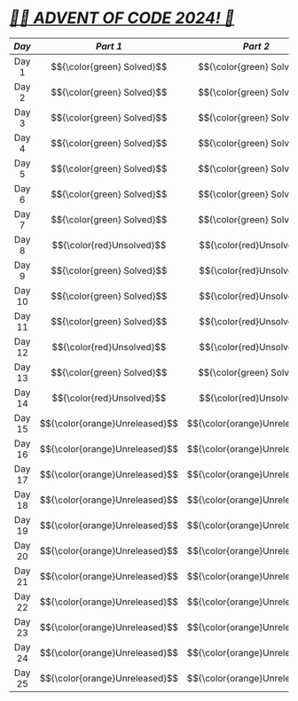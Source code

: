 # [***🧑‍🎄 ADVENT OF CODE 2024! 🎄***](https://adventofcode.com/2024/)

| ***Day*** | ***Part 1*** | ***Part 2*** |
|:---------:|:------------:|:------------:|
|   Day 1   |   $${\color{green} Solved}$$    |   $${\color{green} Solved}$$    |
|   Day 2   |   $${\color{green} Solved}$$    |   $${\color{green} Solved}$$    |
|   Day 3   |   $${\color{green} Solved}$$    |   $${\color{green} Solved}$$    |
|   Day 4   |   $${\color{green} Solved}$$    |   $${\color{green} Solved}$$    |
|   Day 5   |   $${\color{green} Solved}$$    |   $${\color{green} Solved}$$    |
|   Day 6   |   $${\color{green} Solved}$$    |   $${\color{green} Solved}$$    |
|   Day 7   |   $${\color{green} Solved}$$    |   $${\color{green} Solved}$$    |
|   Day 8   |   $${\color{red}Unsolved}$$   |   $${\color{red}Unsolved}$$   |
|   Day 9   |   $${\color{green} Solved}$$    |   $${\color{red}Unsolved}$$   |
|   Day 10  |   $${\color{green} Solved}$$    |   $${\color{red}Unsolved}$$   |
|   Day 11  |   $${\color{green} Solved}$$    |   $${\color{red}Unsolved}$$   |
|   Day 12  |   $${\color{red}Unsolved}$$   |   $${\color{red}Unsolved}$$   |
|   Day 13  |   $${\color{green} Solved}$$    |   $${\color{green} Solved}$$    |
|   Day 14  |   $${\color{red}Unsolved}$$   |   $${\color{red}Unsolved}$$   |
|   Day 15  |  $${\color{orange}Unreleased}$$   |  $${\color{orange}Unreleased}$$   |
|   Day 16  |  $${\color{orange}Unreleased}$$   |  $${\color{orange}Unreleased}$$   |
|   Day 17  |  $${\color{orange}Unreleased}$$   |  $${\color{orange}Unreleased}$$   |
|   Day 18  |  $${\color{orange}Unreleased}$$   |  $${\color{orange}Unreleased}$$   |
|   Day 19  |  $${\color{orange}Unreleased}$$   |  $${\color{orange}Unreleased}$$   |
|   Day 20  |  $${\color{orange}Unreleased}$$   |  $${\color{orange}Unreleased}$$   |
|   Day 21  |  $${\color{orange}Unreleased}$$   |  $${\color{orange}Unreleased}$$   |
|   Day 22  |  $${\color{orange}Unreleased}$$   |  $${\color{orange}Unreleased}$$   |
|   Day 23  |  $${\color{orange}Unreleased}$$   |  $${\color{orange}Unreleased}$$   |
|   Day 24  |  $${\color{orange}Unreleased}$$   |  $${\color{orange}Unreleased}$$   |
|   Day 25  |  $${\color{orange}Unreleased}$$   |  $${\color{orange}Unreleased}$$   |